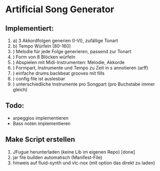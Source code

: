 # Artificial Song Generator

## Implementiert:

1. a) 3 Akkordfolgen generien (I-VI), zufällige Tonart
1. b) Tempo Würfeln [80-160]
2. ) Melodie für jede Folge generieren, passend zur Tonart
3. ) Form von 8 Blöcken würfeln
4. ) Abspielen mit Midi-Instrumenten: Melodie, Akkorde
5. ) Formpart, Instrumente und Tempo zu Zeit in s annotieren (arff)
6. ) einfache drums backbeat grooves mit fills
7. ) config file ist auslesbar
8. ) unterschiedliche Instrumente pro Songpart (pro Buchstabe immer gleich)

## Todo:

* arpeggios implementieren
* Bass noten implementieren

## Make Script erstellen
1. JFugue herunterladen (keine Lib im eigenen Repo) [done]
2. jar file builden automatisch (Manifest-File)
3. hinweis auf fluid-synth und vlc-nox (mit option das direkt zu laden)

